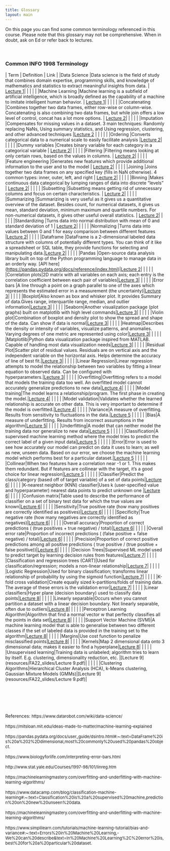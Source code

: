 ```yaml
---
title: Glossary
layout: main
---
```


On this page you can find some common terminology referenced in this course. Please note that this glossary may not be comprehensive. When in doubt, ask on Ed or refer back to lectures.
<br/>
<br/>
<br/>

### Common INFO 1998 Terminology

  
| Term               |        Definition |         Link          |
|Data Science |Data science is the field of study that combines domain expertise, programming skills, and knowledge of mathematics and statistics to extract meaningful insights from data. | [Lecture 1](resources/FA22_slides/Lecture_1.pdf)|
| | | |
|Machine Learning |Machine learning is a subfield of artificial intelligence, which is broadly defined as the capability of a machine to imitate intelligent human behavior. | [Lecture 1](resources/FA22_slides/Lecture_1.pdf)|
| | | |
|Concatenating |Combines together two data frames, either row-wise or column-wise. Concatenating is also combining two data frames, but while join offers a low level of control, concat has a lot more options. | [Lecture 2](resources/FA22_slides/Lecture_2_fa22.pdf)|
| | | |
|Imputation |Compensates for missing values in a dataset. 3 main techniques: Randomly replacing NaNs, Using summary statistics, and Using regression, clustering, and other advanced techniques |[Lecture 2](resources/FA22_slides/Lecture_2_fa22.pdf) |
| | | |
|Ordering |Converts categorical data to a numerical scale to easily facilitate analysis |[Lecture 2](resources/FA22_slides/Lecture_2_fa22.pdf)|
| | | |
|Dummy variables |Creates binary variable for each category in a categorical variable | [Lecture 2](resources/FA22_slides/Lecture_2_fa22.pdf)|
| | | |
|Filtering |Filtering means looking at only certain rows, based on the values in columns. | [Lecture 2](resources/FA22_slides/Lecture_2_fa22.pdf)|
| | | |
|Feature engineering |Generates new features which provide additional information to the user and to the model | [Lecture 2](resources/FA22_slides/Lecture_2_fa22.pdf)|
| | | |
|Joining |Joins together two data frames on any specified key (fills in NaN otherwise). 4 common types: inner, outer, left, and right | [Lecture 2](resources/FA22_slides/Lecture_2_fa22.pdf)|
| | | |
|Binning |Makes continuous data categorical by lumping ranges of data into discrete “levels”  | [Lecture 2](resources/FA22_slides/Lecture_2_fa22.pdf)|
| | | |
|Subsetting |Subsetting means getting rid of unnecessary columns and focus on certain characteristics. | [Lecture 2](resources/FA22_slides/Lecture_2_fa22.pdf)|
| | | |
|Summarizing |Summarizing is very useful as it gives us a quantitative overview of the dataset. Besides count, for numerical datasets, it gives us mean, standard deviation, minimum maximum and quartile numbers. For non-numerical datasets, it gives other useful overall statistics. | [Lecture 2](resources/FA22_slides/Lecture_2_fa22.pdf)|
| | | |
|Standardizing |Turns data into normal distribution with mean of 0 and standard deviation of 1 | [Lecture 2](resources/FA22_slides/Lecture_2_fa22.pdf)|
| | | |
|Normalizing |Turns data into values between 0 and 1 for easy comparison between different features |[Lecture 2](resources/FA22_slides/Lecture_2_fa22.pdf)|
| | | |
|Dataframe |DataFrame is a 2-dimensional labeled data structure with columns of potentially different types. You can think of it like a spreadsheet or SQL table, they provide functions for selecting and manipulating data.|[Lecture 2](resources/FA22_slides/Lecture_2_fa22.pdf)|
| | | |
|Pandas |Open-source data analysis library built on top of the Python programming language to manage data in an orderly way. [API here] (https://pandas.pydata.org/docs/reference/index.html)|[Lecture 2](resources/FA22_slides/Lecture_2_fa22.pdf)|
| | | |
|Correlation plots|2D matrix with all variables on each axis; each entry is the correlation coefficient between each pair of variables|[Lecture 3](resources/FA22_slides/Lecture_3_fa22.pdf)|
| | | |
|Error bars |A line through a point on a graph parallel to one of the axes which represents the estimated error in a measurement (the uncertainty)|[Lecture 3](resources/FA22_slides/Lecture_3_fa22.pdf)|
| | | |
|Boxplot|Also known as box and whisker plot. It provides Summary of data.Gives range, interquartile range, median, and outlier information|[Lecture 3](resources/FA22_slides/Lecture_3_fa22.pdf)|
| | | |
|Seaborn|Another visualization package (plot graphs) built on matplotlib with high level commands|[Lecture 3](resources/FA22_slides/Lecture_3_fa22.pdf)|
| | | |
|Violin plot|Combination of boxplot and density plot to show the spread and shape of the data. Can show if data is normal|[Lecture 3](resources/FA22_slides/Lecture_3_fa22.pdf)|
| | | |
|Heatmap|Describes the density or intensity of variables, visualize patterns, and anomalies. Varying degrees of one metric are represented using color|[Lecture 3](resources/FA22_slides/Lecture_3_fa22.pdf)|
| | | |
|Matplotlib|Python data visualization package inspired from MATLAB.
Capable of handling most data visualization needs|[Lecture 3](resources/FA22_slides/Lecture_3_fa22.pdf)|
| | | |
|Residual Plot|Scatter plot of residual values. Residuals are on vertical axis and the independent variable on the horizontal axis. Helps determine the accuracy of line of best fit.|[Lecture 3](resources/FA22_slides/Lecture_3_fa22.pdf)|
| | | |
|Linear Regression|Linear regression attempts to model the relationship between two variables by fitting a linear equation to observed data. Can be configured with hyperparameters.|[Lecture 3](resources/FA22_slides/Lecture_3_fa22.pdf)|
| | | |
|Overfitting|Overfitting refers to a model that models the training data too well. An overfitted model cannot accurately generalize predictions to new data|[Lecture 4](resources/FA22_slides/Lecture_4.pdf)|
| | | |
|Model training|The model learns a relationship/program. The first phase in creating the model.|[Lecture 4](resources/FA22_slides/Lecture_4.pdf)|
| | | |
|Model validation|Validates whether the learned relationship is accurate on other data. This is very important to determine if the model is overfitted.|[Lecture 4](resources/FA22_slides/Lecture_4.pdf)|
| | | |
|Variance|A measure of overfitting. Results from sensitivity to fluctuations in the data.|[Lecture 5](resources/FA22_slides/FA22_Lecture5.pdf) |
| | | |
|Bias|A measure of underfitting. Results from incorrect assumptions in the algorithm|[Lecture 5](resources/FA22_slides/FA22_Lecture5.pdf)|
| | | |
|Underfitting|A model that can neither model the training data nor generalize to new data|[Lecture 5](resources/FA22_slides/FA22_Lecture5.pdf) |
| | | |
|Classification|A supervised machine learning method where the model tries to predict the correct label of a given input data|[Lecture 5](resources/FA22_slides/FA22_Lecture5.pdf) |
| | | |
|Error|Error is used to see how accurately our model can predict on data it uses to learn; as well as new, unseen data. Based on our error, we choose the machine learning model which performs best for a particular dataset.|[Lecture 5](resources/FA22_slides/FA22_Lecture5.pdf) |
| | | |
|Collinear|When two features have a correlation near -1 or 1. This makes them redundant. But if features are collinear with the target, it’s a good choice for linear regression|[Lecture 5](resources/FA22_slides/FA22_Lecture5.pdf) |
| | | |
|Classifier|Predict the class/category (based off of target variable) of a set of data points|[Lecture 6](resources/FA22_slides/Lecture_6_fa22.pdf)|
| | | |
|K-nearest neighbor (KNN) classifier|Uses k (user-specified value and hyperparameter) nearest data points to predict unknown one
|[Lecture 6](resources/FA22_slides/Lecture_6_fa22.pdf)|
| | | |
|Confusion matrix|Table used to describe the performance of classifier on a set of binary test data for which the true values are known|[Lecture 6](resources/FA22_slides/Lecture_6_fa22.pdf)|
| | | |
|Sensitivity|True positive rate (how many positives are correctly identified as positives)|[Lecture 6](resources/FA22_slides/Lecture_6_fa22.pdf)|
| | | |
|Specificity|True negative rate (how many negatives are correctly identified as negatives)|[Lecture 6](resources/FA22_slides/Lecture_6_fa22.pdf)|
| | | |
|Overall accuracy|Proportion of correct predictions ( (true positives + true negative) / total)|[Lecture 6](resources/FA22_slides/Lecture_6_fa22.pdf)|
| | | |
|Overall error rate|Proportion of incorrect predictions ( (false positive + false negative) / total)|[Lecture 6](resources/FA22_slides/Lecture_6_fa22.pdf)|
| | | |
|Precision|Proportion of correct positive predictions among all positive predictions ( true positive / (true positive + false positive))|[Lecture 6](resources/FA22_slides/Lecture_6_fa22.pdf)|
| | | |
|Decision Trees|Supervised ML model used to predict target by learning decision rules from features|[Lecture 7](resources/FA22_slides/Lecture_7_FA22.pdf)|
| | | |
|Classification and regression trees (CART)|Used for classification/regression; models a non-linear relationship|[Lecture 7](resources/FA22_slides/Lecture_7_FA22.pdf)|
| | | |
|Logistic Regression|Used for binary classification; transforms linear relationship of probability by using the sigmoid function|[Lecture 7](resources/FA22_slides/Lecture_7_FA22.pdf)|
| | | |
|K-fold cross validation|Create equally sized k-partitions/folds of training data. The average of these errors is the validation error|[Lecture 7](resources/FA22_slides/Lecture_7_FA22.pdf)|
| | | |
|Linear classifiers|Hyper plane (decision boundary) used to classify data points|[Lecture 8](resources/FA22_slides/Lecture_8.pdf)|
| | | |
|Linearly separable|Occurs when you cannot partition a dataset with a linear decision boundary. Not linearly separable, often due to outliers|[Lecture 8](resources/FA22_slides/Lecture_8.pdf)|
| | | |
|Perceptron Learning Algorithm|Algorithm that find a normal vector w that perfectly classifies all the points in data set|[Lecture 8](resources/FA22_slides/Lecture_8.pdf)|
| | | |
|Support Vector Machine (SVM)|A machine learning model that is able to generalise between two different classes if the set of labeled data is provided in the training set to the algorithm|[Lecture 8](resources/FA22_slides/Lecture_8.pdf)|
| | | |
|Margins|Use cost function to penalize misclassified points|[Lecture 8](resources/FA22_slides/Lecture_8.pdf)|
| | | |
|Kernels|Map 2 dimensional data onto 3 dimensional data; makes it easier to find a hyperplane|[Lecture 8](resources/FA22_slides/Lecture_8.pdf)|
| | | |
|Unsupervised learning|Training data is unlabeled; algorithm tries to learn by itself. E.g. clustering, dimensionality reduction, etc. |[Lecture 9](resources/FA22_slides/Lecture 9.pdf)|
| | | |
|Clustering Algorithms|Hierarchical Cluster Analysis (HCA), k-Means clustering, Gaussian Mixture Models (GMMs)|[Lecture 9](resources/FA22_slides/Lecture 9.pdf)|

<br/>
<br/>
<br/>
<br/>
<br/>
References:
<font size = "2">
https://www.datarobot.com/wiki/data-science/<br/>
<br/>
https://mitsloan.mit.edu/ideas-made-to-matter/machine-learning-explained<br/>
<br/>
https://pandas.pydata.org/docs/user_guide/dsintro.html#:~:text=DataFrame%20is%20a%202%2Ddimensional,most%20commonly%20used%20pandas%20object.<br/>
<br/>
https://www.biologyforlife.com/interpreting-error-bars.html<br/>
<br/>
http://www.stat.yale.edu/Courses/1997-98/101/linreg.htm<br/>
<br/>
https://machinelearningmastery.com/overfitting-and-underfitting-with-machine-learning-algorithms/<br/>
<br/>
https://www.datacamp.com/blog/classification-machine-learning#:~:text=Classification%20is%20a%20supervised%20machine,prediction%20on%20new%20unseen%20data.<br/>
<br/>
https://machinelearningmastery.com/overfitting-and-underfitting-with-machine-learning-algorithms/<br/>
<br/>
https://www.simplilearn.com/tutorials/machine-learning-tutorial/bias-and-variance#:~:text=Errors%20in%20Machine%20Learning,-We%20can%20describe&text=In%20Machine%20Learning%2C%20error%20is,best%20for%20a%20particular%20dataset.<br/>
<br/>
</font>